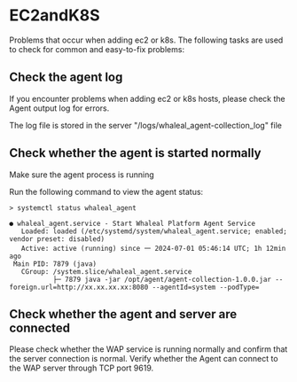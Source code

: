 # EC2andK8S

Problems that occur when adding ec2 or k8s. The following tasks are used to check for common and easy-to-fix problems:

## Check the agent log

If you encounter problems when adding ec2 or k8s hosts, please check the Agent output log for errors.

The log file is stored in the server "/logs/whaleal_agent-collection_log" file



## Check whether the agent is started normally

Make sure the agent process is running

Run the following command to view the agent status:

```
> systemctl status whaleal_agent

● whaleal_agent.service - Start Whaleal Platform Agent Service
   Loaded: loaded (/etc/systemd/system/whaleal_agent.service; enabled; vendor preset: disabled)
   Active: active (running) since 一 2024-07-01 05:46:14 UTC; 1h 12min ago
 Main PID: 7879 (java)
   CGroup: /system.slice/whaleal_agent.service
           ├─ 7879 java -jar /opt/agent/agent-collection-1.0.0.jar --foreign.url=http://xx.xx.xx.xx:8080 --agentId=system --podType=
```



## Check whether the agent and server are connected

Please check whether the WAP service is running normally and confirm that the server connection is normal. Verify whether the Agent can connect to the WAP server through TCP port 9619.

